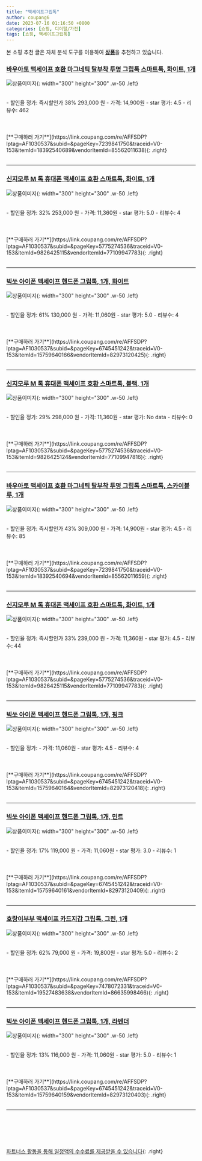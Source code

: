 ```yaml
---
title: "맥세이프그립톡"
author: coupang6
date: 2023-07-16 01:16:50 +0800
categories: [쇼핑, 디이털/가전]
tags: [쇼핑, 맥세이프그립톡]
---
```


본 쇼핑 추천 글은 자체 분석 도구를 이용하여 [**상품**](https://link.coupang.com/a/bao1ui)을 추천하고 있습니다.

### [바우아토 맥세이프 호환 마그네틱 탈부착 투명 그립톡 스마트톡, 화이트, 1개](https://link.coupang.com/re/AFFSDP?lptag=AF1030537&subid=&pageKey=7239841750&traceid=V0-153&itemId=18392540689&vendorItemId=85562011638)

![상품이미지](https://thumbnail6.coupangcdn.com/thumbnails/remote/230x230ex/image/vendor_inventory/5512/59c57b425411013725cc7c23f3fb12993e2c03e6ec016d9143d7653432e4.jpg){: width="300" height="300" .w-50 .left}


<br>
- 할인율 정가: 즉시할인가 38%  293,000   원
- 가격: 14,900원
- star 평가: 4.5
- 리뷰수: 462
<br>
<br>
<br>
<br>
[**구매하러 가기**](https://link.coupang.com/re/AFFSDP?lptag=AF1030537&subid=&pageKey=7239841750&traceid=V0-153&itemId=18392540689&vendorItemId=85562011638){: .right}
<br>
<br>

---

### [신지모루 M 톡 휴대폰 맥세이프 호환 스마트톡, 화이트, 1개](https://link.coupang.com/re/AFFSDP?lptag=AF1030537&subid=&pageKey=5775274536&traceid=V0-153&itemId=9826425115&vendorItemId=77109947783)

![상품이미지](https://thumbnail9.coupangcdn.com/thumbnails/remote/230x230ex/image/retail/images/2017428914704213-0b8daf2f-39ad-4485-bc9a-8cbe1f632543.jpg){: width="300" height="300" .w-50 .left}


<br>
- 할인율 정가: 32%  253,000   원
- 가격: 11,360원
- star 평가: 5.0
- 리뷰수: 4
<br>
<br>
<br>
<br>
[**구매하러 가기**](https://link.coupang.com/re/AFFSDP?lptag=AF1030537&subid=&pageKey=5775274536&traceid=V0-153&itemId=9826425115&vendorItemId=77109947783){: .right}
<br>
<br>

---

### [빅쏘 아이폰 맥세이프 핸드폰 그립톡, 1개, 화이트](https://link.coupang.com/re/AFFSDP?lptag=AF1030537&subid=&pageKey=6745451242&traceid=V0-153&itemId=15759640166&vendorItemId=82973120425)

![상품이미지](https://thumbnail7.coupangcdn.com/thumbnails/remote/230x230ex/image/retail/images/2899865136908315-e96d2d65-5595-4e7e-b8be-82ada233dc88.jpg){: width="300" height="300" .w-50 .left}


<br>
- 할인율 정가: 61%  130,000   원
- 가격: 11,060원
- star 평가: 5.0
- 리뷰수: 4
<br>
<br>
<br>
<br>
[**구매하러 가기**](https://link.coupang.com/re/AFFSDP?lptag=AF1030537&subid=&pageKey=6745451242&traceid=V0-153&itemId=15759640166&vendorItemId=82973120425){: .right}
<br>
<br>

---

### [신지모루 M 톡 휴대폰 맥세이프 호환 스마트톡, 블랙, 1개](https://link.coupang.com/re/AFFSDP?lptag=AF1030537&subid=&pageKey=5775274536&traceid=V0-153&itemId=9826425124&vendorItemId=77109947816)

![상품이미지](https://thumbnail10.coupangcdn.com/thumbnails/remote/230x230ex/image/retail/images/3937549658601030-fd2c1eda-05f2-4957-9662-ffae281ccefa.jpg){: width="300" height="300" .w-50 .left}


<br>
- 할인율 정가: 29%  298,000   원
- 가격: 11,360원
- star 평가: No data
- 리뷰수: 0
<br>
<br>
<br>
<br>
[**구매하러 가기**](https://link.coupang.com/re/AFFSDP?lptag=AF1030537&subid=&pageKey=5775274536&traceid=V0-153&itemId=9826425124&vendorItemId=77109947816){: .right}
<br>
<br>

---

### [바우아토 맥세이프 호환 마그네틱 탈부착 투명 그립톡 스마트톡, 스카이블루, 1개](https://link.coupang.com/re/AFFSDP?lptag=AF1030537&subid=&pageKey=7239841750&traceid=V0-153&itemId=18392540694&vendorItemId=85562011659)

![상품이미지](https://thumbnail10.coupangcdn.com/thumbnails/remote/230x230ex/image/vendor_inventory/bbd4/7c346237c128510c9777e15501ac1314a5e9197cb070b718582e38ce6577.jpg){: width="300" height="300" .w-50 .left}


<br>
- 할인율 정가: 즉시할인가 43%  309,000   원
- 가격: 14,900원
- star 평가: 4.5
- 리뷰수: 85
<br>
<br>
<br>
<br>
[**구매하러 가기**](https://link.coupang.com/re/AFFSDP?lptag=AF1030537&subid=&pageKey=7239841750&traceid=V0-153&itemId=18392540694&vendorItemId=85562011659){: .right}
<br>
<br>

---

### [신지모루 M 톡 휴대폰 맥세이프 호환 스마트톡, 화이트, 1개](https://link.coupang.com/re/AFFSDP?lptag=AF1030537&subid=&pageKey=5775274536&traceid=V0-153&itemId=9826425115&vendorItemId=77109947783)

![상품이미지](https://thumbnail9.coupangcdn.com/thumbnails/remote/230x230ex/image/retail/images/2017428914704213-0b8daf2f-39ad-4485-bc9a-8cbe1f632543.jpg){: width="300" height="300" .w-50 .left}


<br>
- 할인율 정가: 즉시할인가 33%  239,000   원
- 가격: 11,360원
- star 평가: 4.5
- 리뷰수: 44
<br>
<br>
<br>
<br>
[**구매하러 가기**](https://link.coupang.com/re/AFFSDP?lptag=AF1030537&subid=&pageKey=5775274536&traceid=V0-153&itemId=9826425115&vendorItemId=77109947783){: .right}
<br>
<br>

---

### [빅쏘 아이폰 맥세이프 핸드폰 그립톡, 1개, 핑크](https://link.coupang.com/re/AFFSDP?lptag=AF1030537&subid=&pageKey=6745451242&traceid=V0-153&itemId=15759640164&vendorItemId=82973120418)

![상품이미지](https://thumbnail8.coupangcdn.com/thumbnails/remote/230x230ex/image/retail/images/8340187149859812-2baa3612-1480-4d50-a718-c4c7caf7693a.jpg){: width="300" height="300" .w-50 .left}


<br>
- 할인율 정가: 
- 가격: 11,060원
- star 평가: 4.5
- 리뷰수: 4
<br>
<br>
<br>
<br>
[**구매하러 가기**](https://link.coupang.com/re/AFFSDP?lptag=AF1030537&subid=&pageKey=6745451242&traceid=V0-153&itemId=15759640164&vendorItemId=82973120418){: .right}
<br>
<br>

---

### [빅쏘 아이폰 맥세이프 핸드폰 그립톡, 1개, 민트](https://link.coupang.com/re/AFFSDP?lptag=AF1030537&subid=&pageKey=6745451242&traceid=V0-153&itemId=15759640161&vendorItemId=82973120409)

![상품이미지](https://thumbnail9.coupangcdn.com/thumbnails/remote/230x230ex/image/retail/images/7899766169332005-3e012f46-a47b-4174-bc6d-72831081c3c1.jpg){: width="300" height="300" .w-50 .left}


<br>
- 할인율 정가: 17%  119,000   원
- 가격: 11,060원
- star 평가: 3.0
- 리뷰수: 1
<br>
<br>
<br>
<br>
[**구매하러 가기**](https://link.coupang.com/re/AFFSDP?lptag=AF1030537&subid=&pageKey=6745451242&traceid=V0-153&itemId=15759640161&vendorItemId=82973120409){: .right}
<br>
<br>

---

### [호랑이부부 맥세이프 카드지갑 그립톡, 그린, 1개](https://link.coupang.com/re/AFFSDP?lptag=AF1030537&subid=&pageKey=7478072331&traceid=V0-153&itemId=19527483638&vendorItemId=86635998466)

![상품이미지](https://thumbnail7.coupangcdn.com/thumbnails/remote/230x230ex/image/vendor_inventory/5cd5/a0725f1196ee681ac66b68fee927a46d6bbb06e9bb823ae0fc2b3ddcf122.jpg){: width="300" height="300" .w-50 .left}


<br>
- 할인율 정가: 62%  79,000   원
- 가격: 19,800원
- star 평가: 5.0
- 리뷰수: 2
<br>
<br>
<br>
<br>
[**구매하러 가기**](https://link.coupang.com/re/AFFSDP?lptag=AF1030537&subid=&pageKey=7478072331&traceid=V0-153&itemId=19527483638&vendorItemId=86635998466){: .right}
<br>
<br>

---

### [빅쏘 아이폰 맥세이프 핸드폰 그립톡, 1개, 라벤더](https://link.coupang.com/re/AFFSDP?lptag=AF1030537&subid=&pageKey=6745451242&traceid=V0-153&itemId=15759640159&vendorItemId=82973120403)

![상품이미지](https://thumbnail10.coupangcdn.com/thumbnails/remote/230x230ex/image/retail/images/8337192258570087-2baee47c-4a1c-4fb1-ac23-e3c82e713e99.jpg){: width="300" height="300" .w-50 .left}


<br>
- 할인율 정가: 13%  116,000   원
- 가격: 11,060원
- star 평가: 5.0
- 리뷰수: 1
<br>
<br>
<br>
<br>
[**구매하러 가기**](https://link.coupang.com/re/AFFSDP?lptag=AF1030537&subid=&pageKey=6745451242&traceid=V0-153&itemId=15759640159&vendorItemId=82973120403){: .right}
<br>
<br>

---
<br><br><br><br><br> [파트너스 활동을 통해 일정액의 수수료를 제공받을 수 있습니다](https://link.coupang.com/a/bao1ui){: .right}